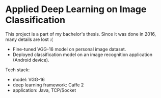 # Applied Deep Learning on Image Classification
This project is a part of my bachelor's thesis. Since it was done in 2016, many details are lost :(
  - Fine-tuned VGG-16 model on personal image dataset.
  - Deployed classification model on an image recognition application (Android device).

Tech stack:
  - model: VGG-16
  - deep learning framework: Caffe 2
  - application: Java, TCP/Socket
